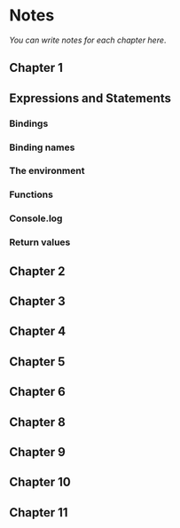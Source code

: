 # Notes

*You can write notes for each chapter here*.

## Chapter 1

## Expressions and Statements

### Bindings


### Binding names 

### The environment


### Functions


### Console.log


### Return values

## Chapter 2

## Chapter 3

## Chapter 4

## Chapter 5

## Chapter 6

## Chapter 8

## Chapter 9

## Chapter 10

## Chapter 11
